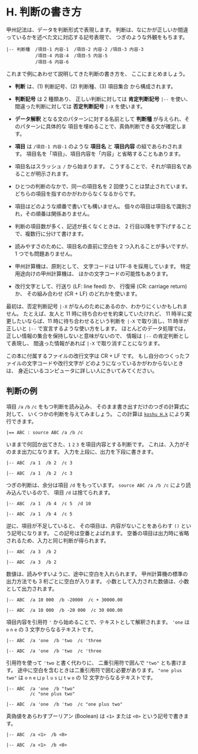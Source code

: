 # H. 判断の書き方


甲州記法は、データを判断形式で表現します。
判断は、なにかが正しいか間違っているかを述べた文に対応する記号表現で、
つぎのような外観をもちます。

```text
|-- 判断種  /項目-1 内容-1  /項目-2 内容-2 /項目-3 内容-3
           /項目-4 内容-4  /項目-5 内容-5
           /項目-6 内容-6
```

これまで例にあわせて説明してきた判断の書き方を、
ここにまとめましょう。

- **判断** は、(1) 判断記号、(2) 判断種、(3) 項目集合
  から構成されます。

- **判断記号** は 2 種類あり、
  正しい判断に対しては **肯定判断記号** `|--` を使い、
  間違った判断に対しては **否定判断記号** `|-X` を使います。

- **データ解釈** となる文のパターンに対する名前として
  **判断種** が与えられ、そのパターンに具体的な
  項目を埋めることで、真偽判断できる文が確定します。

- **項目** は `/項目-1 内容-1` のような
  **項目名** と **項目内容** の組であらわされます。
  項目名を「項目」、項目内容を「内容」と省略することもあります。

- 項目名はスラッシュ `/` から始まります。
  こうすることで、それが項目名であることが明示されます。

- ひとつの判断のなかで、同一の項目名を 2 回使うことは禁止されています。
  どちらの項目を指すのかがわからなくなるからです。

- 項目はどのような順番で書いても構いません。
  個々の項目は項目名で識別され，その順番は関係ありません。

- 判断の項目数が多く、記述が長くなくときは、
  2 行目以降を字下げすることで、複数行に分けて書けます。

- 読みやすさのために、項目名の直前に空白を 2 つ入れることが多いですが、
  1 つでも問題ありません。

- 甲州計算機は、原則として、
  文字コードは UTF-8 を採用しています。
  特定用途向けの甲州計算機は、
  ほかの文字コードの可能性もあります。

- 改行文字として、行送り (LF: line feed) か、
  行復帰 (CR: carriage return) か、
  その組み合わせ (CR + LF) のどれかを使います。

最初は、否定判断記号 `|-X` がなんのためにあるのか、わかりにくいかもしれません。
たとえば、友人と 11 時に待ち合わせを約束していたけれど、
11 時半に変更したいならば、11 時に待ち合わせるという判断を
`|-X` で取り消し、11 時半が正しいと `|--` で宣言するような使い方をします。
ほとんどのデータ処理では，正しい情報の集合を保持しないと意味がないので、
情報は `|--` の肯定判断として表現し、
間違った情報があれば `|-X` で取り消すことになります。

この本に付属するファイルの改行文字は CR + LF です。
もし自分のつくったファイルの文字コードや改行文字が
どのようになっているかがわからないときは、
身近にいるコンピュータに詳しい人にきいてみてください。


## 判断の例

項目 `/a` `/b` `/c` をもつ判断を読み込み、
そのまま書き出すだけのつぎの計算式に対して、
いくつかの判断を与えてみましょう。
この計算は [`koshu H.k`][H.k] により実行できます。

```text
|== ABC : source ABC /a /b /c
```

いままで何回か出てきた、`1` `2` `3` を項目内容とする判断です。
これは、入力がそのまま出力になります。
入力を上段に、出力を下段に書きます。

```text
|-- ABC  /a 1  /b 2  /c 3
```
```text
|-- ABC  /a 1  /b 2  /c 3
```

つぎの判断は、余分は項目 `/d` をもっています。
`source ABC /a /b /c` により読み込んでいるので、
項目 `/d` は捨てられます。

```text
|-- ABC  /a 1  /b 4  /c 5  /d 10
```
```text
|-- ABC  /a 1  /b 4  /c 5
```

逆に、項目が不足していると、
その項目は、内容がないことをあらわす `()` という記号になります。
この記号は空番とよばれます。
空番の項目は出力時に省略されるため、入力と同じ判断が得られます。

```text
|-- ABC  /a 3  /b 2
```
```text
|-- ABC  /a 3  /b 2
```

数値は、読みやすいように、途中に空白を入れられます。
甲州計算機の標準の出力方法でも 3 桁ごとに空白が入ります。
小数として入力された数値は、小数として出力されます。

```text
|-- ABC  /a 10 000  /b -20000  /c + 30000.00
```
```text
|-- ABC  /a 10 000  /b -20 000  /c 30 000.00
```

項目内容を引用符 `'` から始めることで、テキストとして解釈されます。
`'one` は `o` `n` `e` の 3 文字からなるテキストです。

```text
|-- ABC  /a 'one  /b 'two  /c 'three
```
```text
|-- ABC  /a 'one  /b 'two  /c 'three
```

引用符を使って `'two` と書く代わりに、
二重引用符で囲んで `"two"` とも書けます。
途中に空白を含むときは二重引用符で囲む必要があります。
`"one plus two"` は
`o` `n` `e` `⨆` `p` `l` `u` `s` `⨆` `t` `w` `o` の
12 文字からなるテキストです。

```text
|-- ABC  /a 'one  /b "two"
         /c "one plus two"
```
```text
|-- ABC  /a 'one  /b 'two  /c "one plus two"
```

真偽値をあらわすブーリアン (Boolean) は
`<1>` または `<0>` という記号で書きます。

```text
|-- ABC  /a <1>  /b <0>
```
```text
|-- ABC  /a <1>  /b <0>
```


[H.k]:  ../H/H.k

